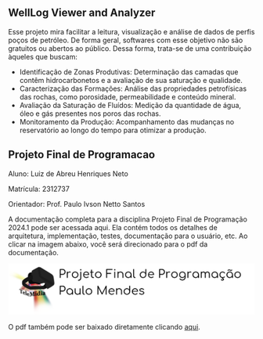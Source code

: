 ## WellLog Viewer and Analyzer

Esse projeto mira facilitar a leitura, visualização e análise de dados de perfis poços de petróleo.
De forma geral, softwares com esse objetivo não são gratuitos ou abertos ao público.
Dessa forma, trata-se de uma contribuição àqueles que buscam:

- Identificação de Zonas Produtivas: Determinação das camadas que contêm hidrocarbonetos e a avaliação de sua saturação e qualidade.
- Caracterização das Formações: Análise das propriedades petrofísicas das rochas, como porosidade, permeabilidade e conteúdo mineral.
- Avaliação da Saturação de Fluídos: Medição da quantidade de água, óleo e gás presentes nos poros das rochas.
- Monitoramento da Produção: Acompanhamento das mudanças no reservatório ao longo do tempo para otimizar a produção.

## Projeto Final de Programacao
Aluno: Luiz de Abreu Henriques Neto

Matrícula: 2312737

Orientador: Prof. Paulo Ivson Netto Santos

A documentação completa para a disciplina Projeto Final de Programação 2024.1 pode ser acessada aqui. Ela contém todos os detalhes de arquitetura, implementação, testes, documentação para o usuário, etc. Ao clicar na imagem abaixo, você será direcionado para o pdf da documentação.

[![Projeto Final de Programação](https://raw.githubusercontent.com/TeleMidia/VR360Authoring/master/projetofinal.png)](https://github.com/TeleMidia/VR360Authoring/blob/master/documentacao.pdf)

O pdf também pode ser baixado diretamente clicando [aqui](https://raw.githubusercontent.com/TeleMidia/VR360Authoring/master/documentacao.pdf).
